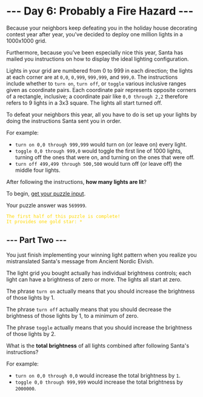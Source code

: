 # --- Day 6: Probably a Fire Hazard ---

Because your neighbors keep defeating you in the holiday house decorating contest year after year, you've decided to
deploy one million lights in a 1000x1000 grid.

Furthermore, because you've been especially nice this year, Santa has mailed you instructions on how to display the
ideal lighting configuration.

Lights in your grid are numbered from 0 to 999 in each direction; the lights at each corner are at `0,0`, `0,999`,
`999,999`, and `999,0`. The instructions include whether to `turn on`, `turn off`, or `toggle` various inclusive ranges
given as coordinate pairs. Each coordinate pair represents opposite corners of a rectangle, inclusive; a coordinate pair
like `0,0 through 2,2` therefore refers to 9 lights in a 3x3 square. The lights all start turned off.

To defeat your neighbors this year, all you have to do is set up your lights by doing the instructions Santa sent you in
order.

For example:

- `turn on 0,0 through 999,999` would turn on (or leave on) every light.
- `toggle 0,0 through 999,0` would toggle the first line of 1000 lights, turning off the ones that were on, and turning
  on the ones that were off.
- `turn off 499,499 through 500,500` would turn off (or leave off) the middle four lights.

After following the instructions, **how many lights are lit**?

To begin, [get your puzzle input](https://adventofcode.com/2015/day/6/input).

Your puzzle answer was `569999`.

<code style="color : gold">The first half of this puzzle is complete! It provides one gold star: *</code>

## --- Part Two ---

You just finish implementing your winning light pattern when you realize you mistranslated Santa's message from Ancient
Nordic Elvish.

The light grid you bought actually has individual brightness controls; each light can have a brightness of zero or more.
The lights all start at zero.

The phrase `turn on` actually means that you should increase the brightness of those lights by 1.

The phrase `turn off` actually means that you should decrease the brightness of those lights by 1, to a minimum of zero.

The phrase `toggle` actually means that you should increase the brightness of those lights by 2.

What is the **total brightness** of all lights combined after following Santa's instructions?

For example:

- `turn on 0,0 through 0,0` would increase the total brightness by `1`.
- `toggle 0,0 through 999,999` would increase the total brightness by `2000000`.
